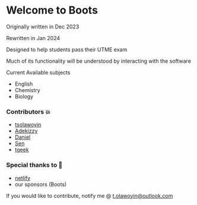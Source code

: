 # Welcome to Boots

Originally written in Dec 2023

Rewritten in Jan 2024

Designed to help students pass their UTME exam

Much of its functionality will be understood by interacting with the software

Current Available subjects

- English
- Chemistry
- Biology


### Contributors 💥

- [tsolawoyin](https://github.com/tsolawoyin)
- [Adekizzy]() 
- [Daniel]()
- [Sen]()
- [tgeek](https://github.com/oyinadeolawoyin)

### Special thanks to 🙌

- [netlify](https://netlify.app)
- our sponsors (Boots)

If you would like to contribute, notify me @ t.olawoyin@outlook.com